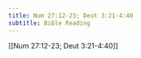 ```yaml
---
title: Num 27:12-23; Deut 3:21-4:40
subtitle: Bible Reading
---
```


[[Num 27:12-23; Deut 3:21-4:40]]